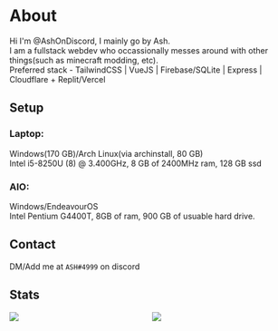 # About

Hi I'm @AshOnDiscord, I mainly go by Ash.  
I am a fullstack webdev who occassionally messes around with other things(such as minecraft modding, etc).  
Preferred stack - TailwindCSS | VueJS | Firebase/SQLite | Express | Cloudflare + Replit/Vercel

## Setup
### Laptop:
Windows(170 GB)/Arch Linux(via archinstall, 80 GB)  
Intel i5-8250U (8) @ 3.400GHz, 8 GB of 2400MHz ram, 128 GB ssd
### AIO:
Windows/EndeavourOS  
Intel Pentium G4400T, 8GB of ram, 900 GB of usuable hard drive.

## Contact
DM/Add me at `ASH#4999` on discord

## Stats
<div style="display: grid; grid-template-columns: 1fr 1fr;">
  <img src="https://github-readme-stats.vercel.app/api?username=ashondiscord&count_private&border_color=0d1117&theme=github_dark&show_icons=true">
  <img src="https://github-readme-stats.vercel.app/api/top-langs/?username=ashondiscord&count_private&border_color=0d1117&theme=github_dark&show_icons=true&langs_count=10&layout=compact">
</div>

